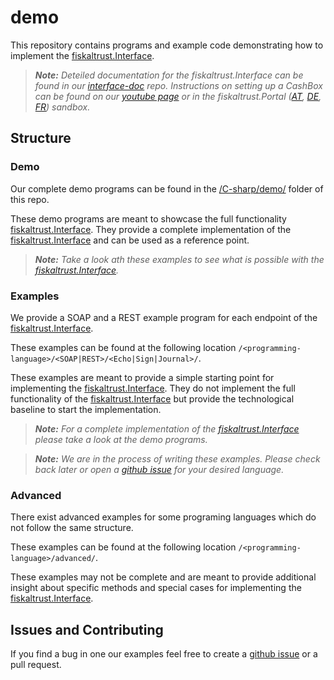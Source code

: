 # demo

This repository contains programs and example code demonstrating how to implement the [fiskaltrust.Interface](https://github.com/fiskaltrust/interface-doc).

> _**Note:** Deteiled documentation for the fiskaltrust.Interface can be found in our [interface-doc](https://github.com/fiskaltrust/interface-doc) repo. Instructions on setting up a CashBox can be found on our [youtube page](https://www.youtube.com/playlist?list=PL9QFfhi6nFj-F8jE9DMUs1y9BIMDsSH-a) or in the fiskaltrust.Portal ([AT](https://portal-sandbox.fiskaltrust.at/), [DE](https://portal-sandbox.fiskaltrust.de/), [FR](https://portal-sandbox.fiskaltrust.fr/)) sandbox._

## Structure

### Demo

Our complete demo programs can be found in the [/C-sharp/demo/](/C-sharp/demo/) folder of this repo.

These demo programs are meant to showcase the full functionality [fiskaltrust.Interface](https://github.com/fiskaltrust/interface-doc). They provide a complete implementation of the [fiskaltrust.Interface](https://github.com/fiskaltrust/interface-doc) and can be used as a reference point.

> _**Note:** Take a look ath these examples to see what is possible with the [fiskaltrust.Interface](https://github.com/fiskaltrust/interface-doc)._

### Examples

We provide a SOAP and a REST example program for each endpoint of the [fiskaltrust.Interface](https://github.com/fiskaltrust/interface-doc).

These examples can be found at the following location `/<programming-language>/<SOAP|REST>/<Echo|Sign|Journal>/`.

These examples are meant to provide a simple starting point for implementing the [fiskaltrust.Interface](https://github.com/fiskaltrust/interface-doc). They do not implement the full functionality of the [fiskaltrust.Interface](https://github.com/fiskaltrust/interface-doc) but provide the technological baseline to start the implementation.

> _**Note:** For a complete implementation of the [fiskaltrust.Interface](https://github.com/fiskaltrust/interface-doc) please take a look at the demo programs._

> _**Note:** We are in the process of writing these examples. Please check back later or open a [github issue](./issues) for your desired language._

### Advanced

There exist advanced examples for some programing languages which do not follow the same structure.

These examples can be found at the following location `/<programming-language>/advanced/`.

These examples may not be complete and are meant to provide additional insight about specific methods and special cases for implementing the [fiskaltrust.Interface](https://github.com/fiskaltrust/interface-doc).

## Issues and Contributing

If you find a bug in one our examples feel free to create a [github issue](./issues) or a pull request.
